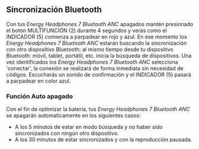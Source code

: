 ## Sincronización Bluetooth

Con tus *Energy Headphones 7 Bluetooth ANC* apagados mantén presionado el botón MULTIFUNCIÓN (2) durante 4 segundos y verás como el INDICADOR (5) comienza a parpadear en rojo y azul. En ese momento los *Energy Headphones 7 Bluetooth ANC* estarán buscando la sincronización con otro dispositivo Bluetooth; al mismo tiempo desde tu dispositivo Bluetooth: móvil, tablet, portátil, etc. inicia la búsqueda de dispositivos. Una vez identificados los *Energy Headphones 7 Bluetooth ANC* selecciona 'conectar', la conexión se realizará de forma inmediata sin necesidad de códigos. Escucharás un sonido de confirmación y el INDICADOR (5) pasará a parpadear en color azul.

### Función Auto apagado
Con el fin de optimizar la batería, tus *Energy Headphones 7 Bluetooth ANC* se apagarán automaticamente en los siguientes casos:

- A los 5 minutos de estar en modo búsqueda y no haber sido sincronizados con ningún otro dispositivo.
- A los 30 minutos de estar sincronizados y con la reproducción pausada.


